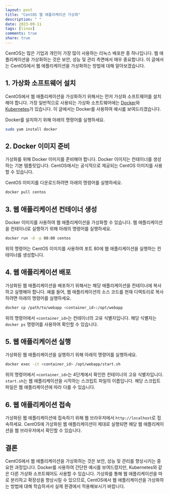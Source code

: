 ```yaml
---
layout: post
title: "CentOS 웹 애플리케이션 가상화"
description: " "
date: 2023-09-11
tags: [linux]
comments: true
share: true
---
```


CentOS는 많은 기업과 개인이 가장 많이 사용하는 리눅스 배포판 중 하나입니다. 웹 애플리케이션을 가상화하는 것은 보안, 성능 및 관리 측면에서 매우 중요합니다. 이 글에서는 CentOS에서 웹 애플리케이션을 가상화하는 방법에 대해 알아보겠습니다.

## 1. 가상화 소프트웨어 설치

CentOS에서 웹 애플리케이션을 가상화하기 위해서는 먼저 가상화 소프트웨어를 설치해야 합니다. 가장 일반적으로 사용되는 가상화 소프트웨어에는 [Docker](https://www.docker.com/)와 [Kubernetes](https://kubernetes.io/)가 있습니다. 이 글에서는 Docker를 사용하여 예시를 보여드리겠습니다.

Docker를 설치하기 위해 아래의 명령어를 실행하세요.

```bash
sudo yum install docker
```

## 2. Docker 이미지 준비

가상화를 위해 Docker 이미지를 준비해야 합니다. Docker 이미지는 컨테이너를 생성하는 기본 템플릿입니다. CentOS에서는 공식적으로 제공되는 CentOS 이미지를 사용할 수 있습니다.

CentOS 이미지를 다운로드하려면 아래의 명령어를 실행하세요.

```bash
docker pull centos
```

## 3. 웹 애플리케이션 컨테이너 생성

Docker 이미지를 사용하여 웹 애플리케이션을 가상화할 수 있습니다. 웹 애플리케이션을 컨테이너로 실행하기 위해 아래의 명령어를 실행하세요.

```bash
docker run -d -p 80:80 centos
```

위의 명령어는 CentOS 이미지를 사용하여 포트 80에 웹 애플리케이션을 실행하는 컨테이너를 생성합니다.

## 4. 웹 애플리케이션 배포

가상화된 웹 애플리케이션을 배포하기 위해서는 해당 애플리케이션을 컨테이너에 복사하고 실행해야 합니다. 예를 들어, 웹 애플리케이션의 소스 코드를 현재 디렉토리로 복사하려면 아래의 명령어를 실행하세요.

```bash
docker cp /path/to/webapp <container_id>:/opt/webapp
```

위의 명령어에서 `<container_id>`는 컨테이너의 고유 식별자입니다. 해당 식별자는 `docker ps` 명령어를 사용하여 확인할 수 있습니다.

## 5. 웹 애플리케이션 실행

가상화된 웹 애플리케이션을 실행하기 위해 아래의 명령어를 실행하세요.

```bash
docker exec -it <container_id> /opt/webapp/start.sh
```

위의 명령어에서 `<container_id>`는 4단계에서 확인한 컨테이너의 고유 식별자입니다. `start.sh`는 웹 애플리케이션을 시작하는 스크립트 파일의 이름입니다. 해당 스크립트 파일은 웹 애플리케이션에 따라 다를 수 있습니다.

## 6. 웹 애플리케이션 접속

가상화된 웹 애플리케이션에 접속하기 위해 웹 브라우저에서 `http://localhost`로 접속하세요. CentOS에 가상화된 웹 애플리케이션이 제대로 실행되면 해당 웹 애플리케이션을 웹 브라우저에서 확인할 수 있습니다.

## 결론

CentOS에서 웹 애플리케이션을 가상화하는 것은 보안, 성능 및 관리를 향상시키는 중요한 과정입니다. Docker를 사용하여 간단한 예시를 보여드렸지만, Kubernetes와 같은 다른 가상화 소프트웨어도 사용할 수 있습니다. 가상화를 통해 웹 애플리케이션을 따로 분리하고 확장성을 향상시킬 수 있으므로, CentOS에서 웹 애플리케이션을 가상화하는 방법에 대해 학습하셔서 실제 환경에서 적용해보시기 바랍니다.